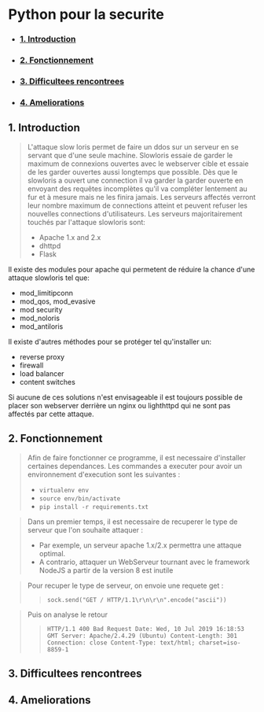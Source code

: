 # Python pour la securite
  - ### [1. Introduction](#1-Introduction)
  - ### [2. Fonctionnement](#2-Fonctionnement)
  - ### [3. Difficultees rencontrees](#3-Difficultees-rencontrees)
  - ### [4. Ameliorations](#4-Ameliorations)

## 1. Introduction

> L'attaque slow loris permet de faire un ddos sur un serveur en se servant que d'une seule machine. 
 Slowloris essaie de garder le maximum de connexions ouvertes avec le webserver cible et essaie de les garder ouvertes aussi longtemps que possible. 
 Dès que le slowloris a ouvert une connection il va garder la garder ouverte en envoyant des requêtes incomplètes qu'il va compléter lentement au fur et à mesure mais ne les finira jamais. 
 Les serveurs affectés verront leur nombre maximum de connections atteint et peuvent refuser les nouvelles connections d'utilisateurs.
Les serveurs majoritairement touchés par l'attaque slowloris sont:
>- Apache 1.x and 2.x
>- dhttpd
>- Flask

Il existe des modules pour apache qui permetent de réduire la chance d'une attaque slowloris tel que: 
- mod_limitipconn
- mod_qos, mod_evasive
- mod security
- mod_noloris
- mod_antiloris

Il existe d'autres méthodes pour se protéger tel qu'installer un:
- reverse proxy
- firewall
- load balancer
- content switches

Si aucune de ces solutions n'est envisageable il est toujours possible de placer son webserver derrière un nginx ou lighthttpd qui ne sont pas affectés par cette attaque.
## 2. Fonctionnement
>Afin de faire fonctionner ce programme, il est necessaire d'installer certaines dependances. Les commandes a executer pour avoir un environnement d'execution sont les suivantes :
> * `virtualenv env`
> * `source env/bin/activate`
> * `pip install -r requirements.txt`

> Dans un premier temps, il est necessaire de recuperer le type de serveur que l'on souhaite attaquer : 
> * Par exemple, un serveur apache 1.x/2.x permettra une attaque optimal.
> * A contrario, attaquer un WebServeur tournant avec le framework NodeJS a partir de la version 8 est inutile

> Pour recuper le type de serveur, on envoie une requete get : </br> 
>> `sock.send("GET / HTTP/1.1\r\n\r\n".encode("ascii"))`</br>

>  Puis on analyse le retour </br>
>> `HTTP/1.1 400 Bad Request
Date: Wed, 10 Jul 2019 16:18:53 GMT
Server: Apache/2.4.29 (Ubuntu)
Content-Length: 301
Connection: close
Content-Type: text/html; charset=iso-8859-1
`


## 3. Difficultees rencontrees


## 4. Ameliorations
